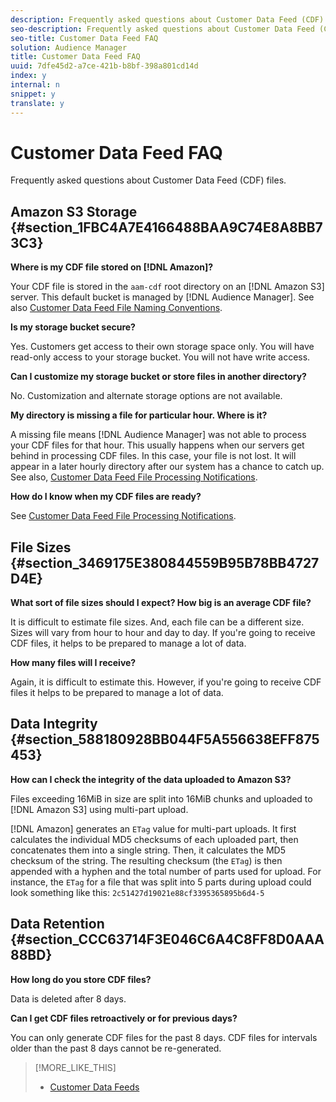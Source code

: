 ```yaml
---
description: Frequently asked questions about Customer Data Feed (CDF) files.
seo-description: Frequently asked questions about Customer Data Feed (CDF) files.
seo-title: Customer Data Feed FAQ
solution: Audience Manager
title: Customer Data Feed FAQ
uuid: 7dfe45d2-a7ce-421b-b8bf-398a801cd14d
index: y
internal: n
snippet: y
translate: y
---
```


# Customer Data Feed FAQ

Frequently asked questions about Customer Data Feed (CDF) files.

## Amazon S3 Storage {#section_1FBC4A7E4166488BAA9C74E8A8BB73C3}

**Where is my CDF file stored on [!DNL Amazon]?**

Your CDF file is stored in the `aam-cdf` root directory on an [!DNL Amazon S3] server. This default bucket is managed by [!DNL Audience Manager]. See also [Customer Data Feed File Naming Conventions](../c_features/cdf-files.md#reference_DAC53BEEA60B426588D1B66B3B92E8C1).

**Is my storage bucket secure?**

Yes. Customers get access to their own storage space only. You will have read-only access to your storage bucket. You will not have write access.

**Can I customize my storage bucket or store files in another directory?**

No. Customization and alternate storage options are not available.

**My directory is missing a file for particular hour. Where is it?**

A missing file means [!DNL Audience Manager] was not able to process your CDF files for that hour. This usually happens when our servers get behind in processing CDF files. In this case, your file is not lost. It will appear in a later hourly directory after our system has a chance to catch up. See also, [Customer Data Feed File Processing Notifications](../c_features/cdf-files.md#concept_00F913A9946A4A10A0F34269AC84A563).

**How do I know when my CDF files are ready?**

See [Customer Data Feed File Processing Notifications](../c_features/cdf-files.md#concept_00F913A9946A4A10A0F34269AC84A563).

## File Sizes {#section_3469175E380844559B95B78BB4727D4E}

**What sort of file sizes should I expect? How big is an average CDF file?**

It is difficult to estimate file sizes. And, each file can be a different size. Sizes will vary from hour to hour and day to day. If you're going to receive CDF files, it helps to be prepared to manage a lot of data.

**How many files will I receive?**

Again, it is difficult to estimate this. However, if you're going to receive CDF files it helps to be prepared to manage a lot of data.

## Data Integrity {#section_588180928BB044F5A556638EFF875453}

**How can I check the integrity of the data uploaded to Amazon S3?**

Files exceeding 16MiB in size are split into 16MiB chunks and uploaded to [!DNL Amazon S3] using multi-part upload.

[!DNL Amazon] generates an `ETag` value for multi-part uploads. It first calculates the individual MD5 checksums of each uploaded part, then concatenates them into a single string. Then, it calculates the MD5 checksum of the string. The resulting checksum (the `ETag`) is then appended with a hyphen and the total number of parts used for upload. For instance, the `ETag` for a file that was split into 5 parts during upload could look something like this: `2c51427d19021e88cf3395365895b6d4-5`

## Data Retention {#section_CCC63714F3E046C6A4C8FF8D0AAA88BD}

**How long do you store CDF files?**

Data is deleted after 8 days.

**Can I get CDF files retroactively or for previous days?**

You can only generate CDF files for the past 8 days. CDF files for intervals older than the past 8 days cannot be re-generated. 

>[!MORE_LIKE_THIS]
>
>* [Customer Data Feeds](cdf-files.md#concept_114B993EC5E246AE8CDD55E695B344FC)

